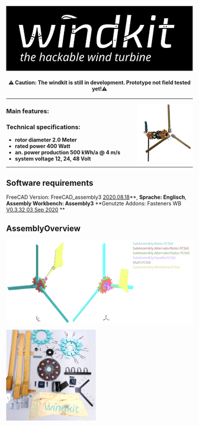 
<div align="center">
  <img  src="./images/WindkitLogo.svg" />

  #### ⚠️ Caution: The windkit is still in development. Prototype not field tested yet!⚠️

</div>

___
  <img align="right" src="./images/WindkitExploded.png" width="30%">

### Main features:


### Technical specifications:

- **rotor diameter 2.0 Meter**
- **rated power 400 Watt**
- **an. power production 500 kWh/a @ 4 m/s**
- **system voltage 12, 24, 48 Volt**




___

## Software requirements
FreeCAD Version: FreeCAD_assembly3 [2020.08.18](https://github.com/realthunder/FreeCAD_assembly3/releases/tag/0.11)**, **Sprache: Englisch**, **Assembly Workbench: Assembly3** \*\*Genutzte Addons: Fasteners WB [V0.3.32 03 Sep 2020](https://github.com/shaise/FreeCAD_FastenersWB/tree/bbdcf82e55467523f5533179a896225213b0b5f1) \*\*

## AssemblyOverview
![](./images/AssemblyOverview.png)


  <img  src="./images/Parts.jpg" width="48%">
